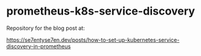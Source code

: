 # prometheus-k8s-service-discovery

Repository for the blog post at:

https://se7entyse7en.dev/posts/how-to-set-up-kubernetes-service-discovery-in-prometheus
